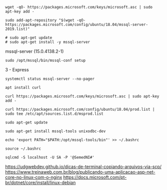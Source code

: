 ~~~~
wget -qO- https://packages.microsoft.com/keys/microsoft.asc | sudo apt-key add -

sudo add-apt-repository "$(wget -qO- https://packages.microsoft.com/config/ubuntu/18.04/mssql-server-2019.list)"

# sudo apt-get update
# sudo apt-get install -y mssql-server
~~~~
mssql-server (15.0.4138.2-1)

~~~~shell
sudo /opt/mssql/bin/mssql-conf setup
~~~~

3 - Express
~~~~shell
systemctl status mssql-server --no-pager

apt install curl

curl https://packages.microsoft.com/keys/microsoft.asc | sudo apt-key add -

curl https://packages.microsoft.com/config/ubuntu/18.04/prod.list | sudo tee /etc/apt/sources.list.d/msprod.list

sudo apt-get update 

sudo apt-get install mssql-tools unixodbc-dev

echo 'export PATH="$PATH:/opt/mssql-tools/bin"' >> ~/.bashrc

source ~/.bashrc

sqlcmd -S localhost -U SA -P '@SemedNI#'
~~~~

https://udgwebdev.github.io/dicas-de-terminal-copiando-arquivos-via-scp/
https://www.treinaweb.com.br/blog/publicando-uma-aplicacao-asp-net-core-no-linux-com-o-nginx
https://docs.microsoft.com/pt-br/dotnet/core/install/linux-debian
